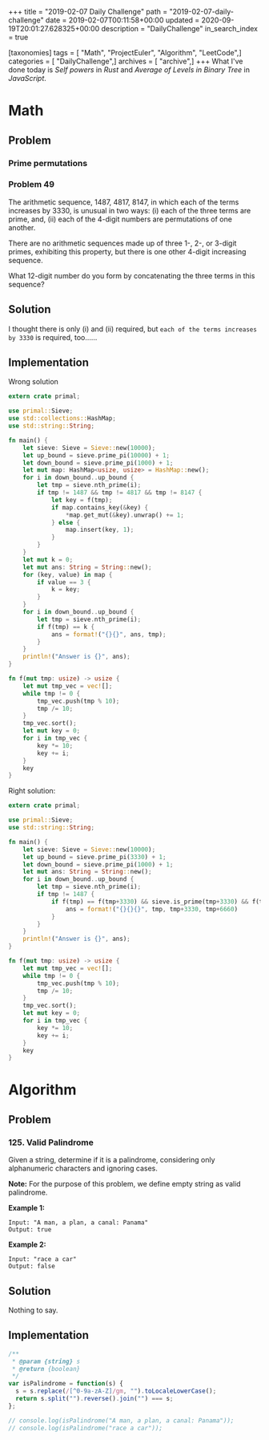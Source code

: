 +++
title = "2019-02-07 Daily Challenge"
path = "2019-02-07-daily-challenge"
date = 2019-02-07T00:11:58+00:00
updated = 2020-09-19T20:01:27.628325+00:00
description = "DailyChallenge"
in_search_index = true

[taxonomies]
tags = [ "Math", "ProjectEuler", "Algorithm", "LeetCode",]
categories = [ "DailyChallenge",]
archives = [ "archive",]
+++
What I've done today is *Self powers* in *Rust* and *Average of Levels in Binary Tree* in *JavaScript*.

<!--more-->

# Math

## Problem

### Prime permutations

### Problem 49

The arithmetic sequence, 1487, 4817, 8147, in which each of the terms increases by 3330, is unusual in two ways: (i) each of the three terms are prime, and, (ii) each of the 4-digit numbers are permutations of one another.

There are no arithmetic sequences made up of three 1-, 2-, or 3-digit primes, exhibiting this property, but there is one other 4-digit increasing sequence.

What 12-digit number do you form by concatenating the three terms in this sequence?

## Solution

I thought there is only (i) and (ii) required, but `each of the terms increases by 3330` is required, too......

## Implementation

Wrong solution

```rust
extern crate primal;

use primal::Sieve;
use std::collections::HashMap;
use std::string::String;

fn main() {
    let sieve: Sieve = Sieve::new(10000);
    let up_bound = sieve.prime_pi(10000) + 1;
    let down_bound = sieve.prime_pi(1000) + 1;
    let mut map: HashMap<usize, usize> = HashMap::new();
    for i in down_bound..up_bound {
        let tmp = sieve.nth_prime(i);
        if tmp != 1487 && tmp != 4817 && tmp != 8147 {
            let key = f(tmp);
            if map.contains_key(&key) {
                *map.get_mut(&key).unwrap() += 1;
            } else {
                map.insert(key, 1);
            }
        }
    }
    let mut k = 0;
    let mut ans: String = String::new();
    for (key, value) in map {
        if value == 3 {
            k = key;
        }
    }
    for i in down_bound..up_bound {
        let tmp = sieve.nth_prime(i);
        if f(tmp) == k {
            ans = format!("{}{}", ans, tmp);
        }
    }
    println!("Answer is {}", ans);
}

fn f(mut tmp: usize) -> usize {
    let mut tmp_vec = vec![];
    while tmp != 0 {
        tmp_vec.push(tmp % 10);
        tmp /= 10;
    }
    tmp_vec.sort();
    let mut key = 0;
    for i in tmp_vec {
        key *= 10;
        key += i;
    }
    key
}
```

Right solution:

```rust
extern crate primal;

use primal::Sieve;
use std::string::String;

fn main() {
    let sieve: Sieve = Sieve::new(10000);
    let up_bound = sieve.prime_pi(3330) + 1;
    let down_bound = sieve.prime_pi(1000) + 1;
    let mut ans: String = String::new();
    for i in down_bound..up_bound {
        let tmp = sieve.nth_prime(i);
        if tmp != 1487 {
            if f(tmp) == f(tmp+3330) && sieve.is_prime(tmp+3330) && f(tmp) == f(tmp+6660) && sieve.is_prime(tmp+6660) {
                ans = format!("{}{}{}", tmp, tmp+3330, tmp+6660)
            }
        }
    }
    println!("Answer is {}", ans);
}

fn f(mut tmp: usize) -> usize {
    let mut tmp_vec = vec![];
    while tmp != 0 {
        tmp_vec.push(tmp % 10);
        tmp /= 10;
    }
    tmp_vec.sort();
    let mut key = 0;
    for i in tmp_vec {
        key *= 10;
        key += i;
    }
    key
}
```

# Algorithm

## Problem

### 125. Valid Palindrome

Given a string, determine if it is a palindrome, considering only alphanumeric characters and ignoring cases.

**Note:** For the purpose of this problem, we define empty string as valid palindrome.

**Example 1:**

```
Input: "A man, a plan, a canal: Panama"
Output: true
```

**Example 2:**

```
Input: "race a car"
Output: false
```

## Solution

Nothing to say.

## Implementation

```js
/**
 * @param {string} s
 * @return {boolean}
 */
var isPalindrome = function(s) {
  s = s.replace(/[^0-9a-zA-Z]/gm, "").toLocaleLowerCase();
  return s.split("").reverse().join("") === s;
};

// console.log(isPalindrome("A man, a plan, a canal: Panama"));
// console.log(isPalindrome("race a car"));
```